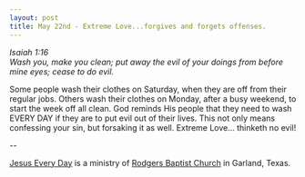 ```yaml
---
layout: post
title: May 22nd - Extreme Love...forgives and forgets offenses.
---
```


_Isaiah 1:16  
Wash you, make you clean; put away the evil of your doings from
before mine eyes; cease to do evil._

Some people wash their clothes on Saturday, when they are off from
their regular jobs. Others wash their clothes on Monday, after a busy
weekend, to start the week off all clean. God reminds His people that
they need to wash EVERY DAY if they are to put evil out of their
lives. This not only means confessing your sin, but forsaking it as
well.
Extreme Love... thinketh no evil!

 --

<a href=http://jesuseveryday.net>Jesus Every Day</a> is a ministry of <a href=http://rodgersbaptist.net>Rodgers Baptist Church</a> in Garland, Texas.
